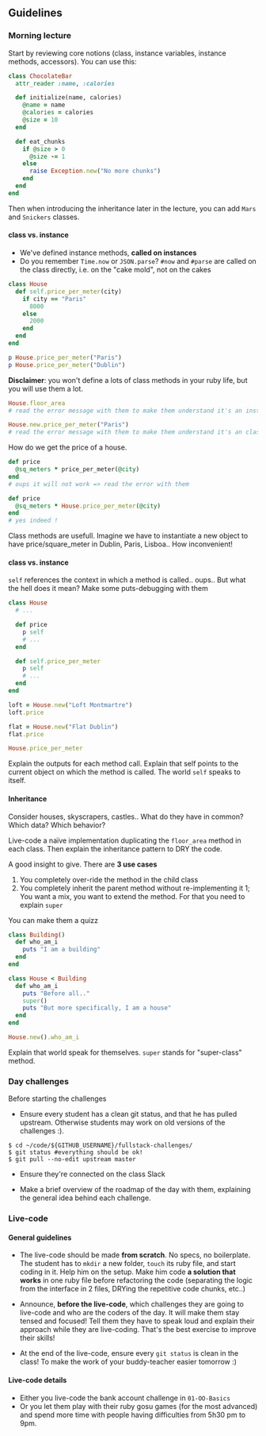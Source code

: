 ## Guidelines

### Morning lecture

Start by reviewing core notions (class, instance variables, instance methods, accessors). You can use this:

```ruby
class ChocolateBar
  attr_reader :name, :calories

  def initialize(name, calories)
    @name = name
    @calories = calories
    @size = 10
  end

  def eat_chunks
    if @size > 0
      @size -= 1
    else
      raise Exception.new("No more chunks")
    end
  end
end
```

Then when introducing the inheritance later in the lecture, you can add `Mars` and `Snickers` classes.

#### class vs. instance

- We've defined instance methods, **called on instances**
- Do you remember `Time.now` or `JSON.parse`? `#now` and `#parse` are called on the class directly, i.e. on the "cake mold", not on the cakes


```ruby
class House
  def self.price_per_meter(city)
    if city == "Paris"
      8000
    else
      2000
    end
  end
end

p House.price_per_meter("Paris")
p House.price_per_meter("Dublin")
```

**Disclaimer**: you won't define a lots of class methods in your ruby life, but you will use them a lot.

```ruby
House.floor_area
# read the error message with them to make them understand it's an instance method

House.new.price_per_meter("Paris")
# read the error message with them to make them understand it's an class method
```

How do we get the price of a house.

```ruby
def price
  @sq_meters * price_per_meter(@city)
end
# oups it will not work => read the error with them

def price
  @sq_meters * House.price_per_meter(@city)
end
# yes indeed !
```


Class methods are usefull. Imagine we have to instantiate a new object to have price/square_meter in Dublin, Paris, Lisboa.. How inconvenient!

#### class vs. instance

`self` references the context in which a method is called.. oups.. But what the hell does it mean? Make some puts-debugging with them

```ruby
class House
  # ...

  def price
    p self
    # ...
  end

  def self.price_per_meter
    p self
    # ...
  end
end

loft = House.new("Loft Montmartre")
loft.price

flat = House.new("Flat Dublin")
flat.price

House.price_per_meter
```

Explain the outputs for each method call. Explain that self points to the current object on which the method is called. The world `self` speaks to itself.


#### Inheritance

Consider houses, skyscrapers, castles.. What do they have in common? Which data? Which behavior?


Live-code a naïve implementation duplicating the `floor_area` method in each class. Then explain the inheritance pattern to DRY the code.

A good insight to give. There are **3 use cases**

1. You completely over-ride the method in the child class
1. You completely inherit the parent method without re-implementing it
1; You want a mix, you want to extend the method. For that you need to explain `super`


You can make them a quizz


```ruby
class Building()
  def who_am_i
    puts "I am a building"
  end
end

class House < Building
  def who_am_i
    puts "Before all.."
    super()
    puts "But more specifically, I am a house"
  end
end

House.new().who_am_i
```

Explain that world speak for themselves. `super` stands for "super-class" method.


### Day challenges

Before starting the challenges

- Ensure every student has a clean git status, and that he has pulled upstream. Otherwise students may work on old versions of the challenges :).

```
$ cd ~/code/${GITHUB_USERNAME}/fullstack-challenges/
$ git status #everything should be ok!
$ git pull --no-edit upstream master
```

- Ensure they're connected on the class Slack

- Make a brief overview of the roadmap of the day with them, explaining the general idea behind each challenge.

### Live-code

#### General guidelines

- The live-code should be made **from scratch**. No specs, no boilerplate. The student has to `mkdir` a new folder, `touch` its ruby file, and start coding in it. Help him on the setup. Make him code **a solution that works** in one ruby file before refactoring the code (separating the logic from the interface in 2 files, DRYing the repetitive code chunks, etc..)

- Announce, **before the live-code**, which challenges they are going to live-code and who are the coders of the day. It will make them stay tensed and focused! Tell them they have to speak loud and explain their approach while they are live-coding. That's the best exercise to improve their skills!

- At the end of the live-code, ensure every `git status` is clean in the class! To make the work of your buddy-teacher easier tomorrow :)


#### Live-code details

- Either you live-code the bank account challenge in `01-OO-Basics`
- Or you let them play with their ruby gosu games (for the most advanced) and spend more time with people having difficulties from 5h30 pm to 9pm.

